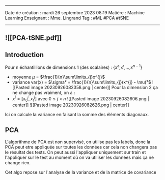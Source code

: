  ---

 Date de création : mardi 26 septembre 2023 08:19
 Matière : Machine Learning
 Enseignant : Mme. Lingrand
 Tag : #ML #PCA #tSNE 

---

 ![[PCA-tSNE.pdf]]
 ---

## Introduction

Pour n échantillions de dimensions 1 (des scalaires) : {x⁰,x¹,...,$x^{n-1}$}
- moyenne $\mu$ = $\frac{1}{n}\sum\limits_{j}x^{j}$ 
- variance var(x) = $\sigma² = \frac{1}{n}\sum\limits_{j}(x^{j} - \mu)²$
 ![[Pasted image 20230926082358.png | center]]
 Pour la dimension 2 ça ne change pas vraiment, on a :
 - $x^{j} = [x_{0}^{j},x_{1}^{j}]$ avec $0 \leq j$ < $n$
 ![[Pasted image 20230926082606.png | center]]
![[Pasted image 20230926082626.png | center]]

Ici on calcule la variance en faisant la somme des éléments diagonaux.

## PCA

L'algorithme de PCA est non supervisé, on utilise pas les labels, donc la PCA peut etre appliquée sur toutes les données car cela non changera pas le résultat des tests. On peut aussi l'appliquer uniquement sur train et l'appliquer sur le test au moment où on va utiliser les données mais ça ne change rien.

Cet algo repose sur l'analyse de la variance et de la matrice de covariance 